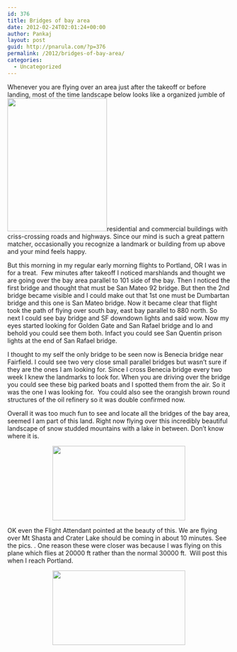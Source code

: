 ```yaml
---
id: 376
title: Bridges of bay area
date: 2012-02-24T02:01:24+00:00
author: Pankaj
layout: post
guid: http://pnarula.com/?p=376
permalink: /2012/bridges-of-bay-area/
categories:
  - Uncategorized
---
```

Whenever you are flying over an area just after the takeoff or before landing, most of the time landscape below looks like a organized jumble of <a href="/images/bridges-of-bayarea.jpg" onclick="_gaq.push(['_trackEvent', 'outbound-article', '/images/bridges-of-bayarea.jpg', '']);" ><img class="alignright size-medium wp-image-377" title="bridges-of-bayarea" src="/images/bridges-of-bayarea-225x300.jpg" alt="" width="225" height="300" /></a>residential and commercial buildings with criss-crossing roads and highways. Since our mind is such a great pattern matcher, occasionally you recognize a landmark or building from up above and your mind feels happy.

But this morning in my regular early morning flights to Portland, OR I was in for a treat.  Few minutes after takeoff I noticed marshlands and thought we are going over the bay area parallel to 101 side of the bay. Then I noticed the first bridge and thought that must be San Mateo 92 bridge. But then the 2nd bridge became visible and I could make out that 1st one must be Dumbartan bridge and this one is San Mateo bridge. Now it became clear that flight took the path of flying over south bay, east bay parallel to 880 north. So next I could see bay bridge and SF downdown lights and said wow. Now my eyes started looking for Golden Gate and San Rafael bridge and lo and behold you could see them both. Infact you could see San Quentin prison lights at the end of San Rafael bridge.

I thought to my self the only bridge to be seen now is Benecia bridge near Fairfield. I could see two very close small parallel bridges but wasn&#8217;t sure if they are the ones I am looking for. Since I cross Benecia bridge every two week I knew the landmarks to look for. When you are driving over the bridge you could see these big parked boats and I spotted them from the air. So it was the one I was looking for.  You could also see the orangish brown round structures of the oil refinery so it was double confirmed now.

Overall it was too much fun to see and locate all the bridges of the bay area, seemed I am part of this land. Right now flying over this incredibly beautiful landscape of snow studded mountains with a lake in between. Don&#8217;t know where it is.

<p style="text-align: center;">
  <a href="/images/IMAG0500.jpg" onclick="_gaq.push(['_trackEvent', 'outbound-article', '/images/IMAG0500.jpg', '']);" ><img class="size-medium wp-image-378 aligncenter" title="IMAG0500" src="/images/IMAG0500-300x168.jpg" alt="" width="300" height="168" /></a>
</p>

OK even the Flight Attendant pointed at the beauty of this. We are flying over Mt Shasta and Crater Lake should be coming in about 10 minutes. See the pics. . One reason these were closer was because I was flying on this plane which flies at 20000 ft rather than the normal 30000 ft.  Will post this when I reach Portland.

<p style="text-align: center;">
  <a href="/images/IMAG0501.jpg" onclick="_gaq.push(['_trackEvent', 'outbound-article', '/images/IMAG0501.jpg', '']);" ><img class="size-medium wp-image-379 aligncenter" title="IMAG0501" src="/images/IMAG0501-300x168.jpg" alt="" width="300" height="168" /></a>
</p>
